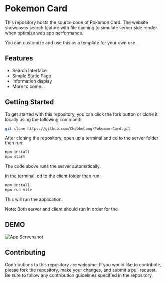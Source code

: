 
# Pokemon Card

This repository hosts the source code of Pokemon Card. The website showcases search feature with file caching to simulate server side render when optimize web app performance.

You can customize and use this as a template for your own use.
## Features

- Search Interface
- Simple Static Page
- Information display
- More to come...


## Getting Started

To get started with this repository, you can click the fork button or clone it locally using the following command:


```bash
git clone https://github.com/Chebbebang/Pokemon-Card.git
```

After cloning the repository, open up a terminal and cd to the server folder then run:

```bash
npm install
npm start
```

The code above runs the server automatically. 

In the terminal, cd to the client folder then run:

```bash
npm install
npm run vite
```

This will run the application.

Note: Both server and client should run in order for the 
## DEMO

![App Screenshot](https://raw.githubusercontent.com/Chebbebang/Pokemon-Card/main/client/public/Sample.avif)


## Contributing

Contributions to this repository are welcome. If you would like to contribute, please fork the repository, make your changes, and submit a pull request. Be sure to follow any contribution guidelines specified in the repository.

